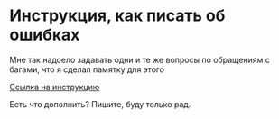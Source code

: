 # Инструкция, как писать об ошибках

Мне так надоело задавать одни и те же вопросы по обращениям с багами, что я сделал памятку для этого

[Ссылка на инструкцию](https://lyucean.github.io/how_report_bug)

Есть что дополнить? Пишите, буду только рад.

